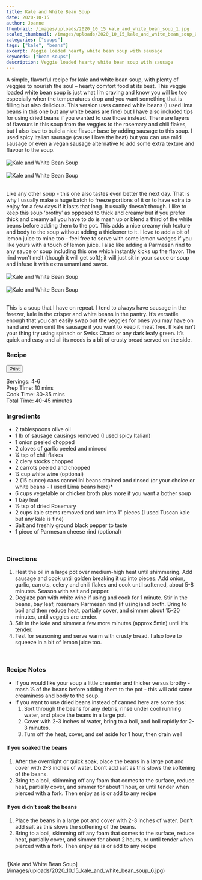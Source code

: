 ```yaml
---
title: Kale and White Bean Soup
date: 2020-10-15
author: Joanne
thumbnail: /images/uploads/2020_10_15_kale_and_white_bean_soup_1.jpg
scaled_thumbnail: /images/uploads/2020_10_15_kale_and_white_bean_soup_0.jpg
categories: ["soups"]
tags: ["kale", "beans"]
excerpt: Veggie loaded hearty white bean soup with sausage
keywords: ["bean soups"]
description: Veggie loaded hearty white bean soup with sausage
---
```

<span class="blog-text">

A simple, flavorful recipe for kale and white bean soup, with plenty of veggies to nourish the soul – hearty comfort food at its best. This veggie loaded white bean soup is just what I’m craving and know you will be too especially when the temperatures drop and you want something that is filling but also delicious. This version uses canned white beans (I used lima beans in this one but any white beans are fine) but I have also included tips for using dried beans if you wanted to use those instead. There are layers of flavours in this soup from the veggies to the rosemary and chili flakes, but I also love to build a nice flavour base by adding sausage to this soup. I used spicy Italian sausage (cause I love the heat) but you can use mild sausage or even a vegan sausage alternative to add some extra texture and flavour to the soup. 
</br>
</br>
![Kale and White Bean Soup](/images/uploads/2020_10_15_kale_and_white_bean_soup_2.jpg)
</br>
</br>
![Kale and White Bean Soup](/images/uploads/2020_10_15_kale_and_white_bean_soup_3.jpg)
</br>
</br>

Like any other soup - this one also tastes even better the next day. That is why I usually make a huge batch to freeze portions of it or to have extra to enjoy for a few days if it lasts that long. It usually doesn’t though. I like to keep this soup ‘brothy’ as opposed to thick and creamy but if you prefer thick and creamy all you have to do is mash up or blend a third of the white beans before adding them to the pot. This adds a nice creamy rich texture and body to the soup without adding a thickener to it.  I love to add a bit of lemon juice to mine too - feel free to serve with some lemon wedges if you like yours with a touch of lemon juice. I also like adding a Parmesan rind to any sauce or soup including this one which instantly kicks up the flavor. The rind won't melt (though it will get soft); it will just sit in your sauce or soup and infuse it with extra umami and savor.
</br>
</br>
![Kale and White Bean Soup](/images/uploads/2020_10_15_kale_and_white_bean_soup_4.jpg)
</br>
</br>
![Kale and White Bean Soup](/images/uploads/2020_10_15_kale_and_white_bean_soup_5.jpg)
</br>
</br>

This is a soup that I have on repeat. I tend to always have sausage in the freezer, kale in the crisper and white beans in the pantry. It’s  versatile enough that you can easily swap out the veggies for ones you may have on hand and even omit the sausage if you want to keep it meat free. If kale isn’t your thing try using spinach or Swiss Chard or any dark leafy green. It’s quick and easy and all its needs is a bit of crusty bread served on the side. 
<!--</br>
</br>
{{< youtube 2U5KL1buARQ >}}
</br>
</br>-->
</span>

### Recipe
<div print_button><form>
<input type="button" value="Print" class="btn__print" onClick="window.print()">
</form></div>

<div>Servings: <span itemprop="recipeYield">4-6</div>
<div>Prep Time: <meta itemprop="prepTime" content="PT10M">10 mins</div>
<div>Cook Time: <meta itemprop="cookTime" content="PT35M">30-35 mins</div>
Total Time: 40-45 minutes 
</br>

### Ingredients

* <span itemprop="recipeIngredient">2 tablespoons olive oil</span>
* <span itemprop="recipeIngredient">1 lb of sausage causings removed (I used spicy Italian) </span>
* <span itemprop="recipeIngredient">1 onion peeled chopped</span>
* <span itemprop="recipeIngredient">2 cloves of garlic peeled and minced </span>
* <span itemprop="recipeIngredient">&frac14; tsp of chili flakes </span>
* <span itemprop="recipeIngredient">2 clery stocks chopped</span>
* <span itemprop="recipeIngredient">2 carrots peeled and chopped </span>
* <span itemprop="recipeIngredient">&frac14; cup white wine (optional) </span>
* <span itemprop="recipeIngredient">2 (15 ounce) cans cannellini beans drained and rinsed (or your choice or white beans - I used Lima beans here)</span>*
* <span itemprop="recipeIngredient">6 cups vegetable or chicken broth plus more if you want a bother soup </span>
* <span itemprop="recipeIngredient">1 bay leaf </span>
* <span itemprop="recipeIngredient">&frac12; tsp of dried Rosemary </span>
* <span itemprop="recipeIngredient">2 cups kale stems removed and torn into 1” pieces (I used Tuscan kale but any kale is fine) </span>
* <span itemprop="recipeIngredient">Salt and freshly ground black pepper to taste </span>
* <span itemprop="recipeIngredient">1 piece of Parmesan cheese rind (optional)</span>
</br>

### Directions

1. Heat the oil in a large pot  over medium-high heat until shimmering. Add sausage and cook until golden breaking it up into pieces. Add onion, garlic, carrots, celery and chili flakes and cook until softened, about 5-8 minutes. Season with salt and pepper.
2. Deglaze pan with white wine if using and cook for 1 minute. Stir in the beans, bay leaf, rosemary Parmesan rind  (if using)and broth. Bring to boil and then reduce heat, partially cover, and simmer about 15-20 minutes, until veggies are tender. 
3. Stir in the kale and simmer a few more minutes (approx 5min) until it’s tender. 
4. Test for seasoning and serve warm with crusty bread. I also love to squeeze in a bit of lemon juice too. 
</br>

### Recipe Notes

* If you would like your soup a little creamier and thicker versus brothy - mash &frac13; of the beans before adding them to the pot - this will add some creaminess and body to the soup. 
* If you want to use dried beans instead of canned here are some tips:
	1.	Sort through the beans for any debris, rinse under cool running water, and place the beans in a large pot.
	2.	Cover with 2-3 inches of water, bring to a boil, and boil rapidly for 2-3 minutes.
	3.	Turn off the heat, cover, and set aside for 1 hour, then drain well

#### If you soaked the beans
1. After the overnight or quick soak, place the beans in a large pot and cover with 2-3 inches of water. Don’t add salt as this slows the softening of the beans.
1. Bring to a boil, skimming off any foam that comes to the surface, reduce heat, partially cover, and simmer for about 1 hour, or until tender when pierced with a fork. Then enjoy as is or add to any recipe

#### If you didn’t soak the beans

1. Place the beans in a large pot and cover with 2-3 inches of water. Don’t add salt as this slows the softening of the beans.
1. Bring to a boil, skimming off any foam that comes to the surface, reduce heat, partially cover, and simmer for about 2 hours, or until tender when pierced with a fork. Then enjoy as is or add to any recipe 

</br>
![Kale and White Bean Soup](/images/uploads/2020_10_15_kale_and_white_bean_soup_6.jpg)